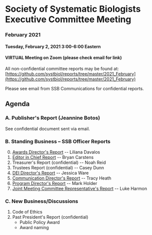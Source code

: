# Society of Systematic Biologists Executive Committee Meeting
### February 2021

#### Tuesday, February 2, 2021 3:00-6:00 Eastern

#### VIRTUAL Meeting on Zoom (please check email for link)

All non-confidential committee reports may be found at: [https://github.com/systbiol/reports/tree/master/2021_February](https://github.com/systbiol/reports/tree/master/2021_February)

Please see email from SSB Communications for confidential reports.

## Agenda

### A. Publisher's Report (Jeannine Botos)

See confidential document sent via email.

### B. Standing Business – SSB Officer Reports

0. [Awards Director's Report](https://github.com/systbiol/reports/blob/master/2021_February/awards-report-Feb2021_v2.pdf) -- Liliana Davalos
1. [Editor in Chief Report](https://github.com/systbiol/reports/blob/master/2021_February/EiC_Report_Jan21.pdf) -- Bryan Carstens
2. Treasurer's Report (confidential) -- Noah Reid
3. Trustees Report (confidential) -- Casey Dunn
4. [DEI Director's Report](https://github.com/systbiol/reports/blob/master/2021_February/SSB_DEI_Report2021.pdf) -- Jessica Ware
5. [Communication Director's Report](https://github.com/systbiol/reports/blob/master/2021_February/SSB_CouncilMtg-Feb2021_CommsReport.md) -- Tracy Heath
7. [Program Director's Report](https://github.com/systbiol/reports/blob/master/2021_February/SSB_Prog_Dir_Feb_2021.pdf) -- Mark Holder
8. [Joint Meeting Committee Representative's Report](https://github.com/systbiol/reports/blob/master/2021_February/JMC_report.md) -- Luke Harmon

### C. New Business/Discussions

1. Code of Ethics 
2. Past President's Report (confidential)
	* Public Policy Award
	* Award naming

